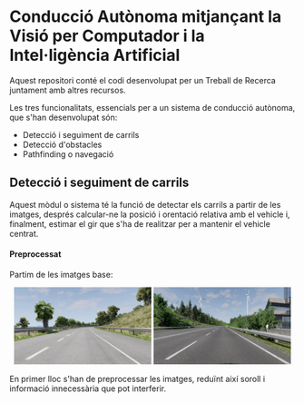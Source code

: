 ﻿
# Conducció Autònoma mitjançant la Visió per Computador i la Intel·ligència Artificial

Aquest repositori conté el codi desenvolupat per un Treball de Recerca juntament amb altres recursos.

Les tres funcionalitats, essencials per a un sistema de conducció autònoma, que s'han desenvolupat són:
 - Detecció i seguiment de carrils
 - Detecció d'obstacles
 - Pathfinding o navegació

## Detecció i seguiment de carrils
Aquest mòdul o sistema té la funció de detectar els carrils a partir de les imatges, després calcular-ne la posició i orentació relativa amb el vehicle i, finalment, estimar el gir que s'ha de realitzar per a mantenir el vehicle centrat.

#### Preprocessat
Partim de les imatges base:
<p align="center">
<img src="https://github.com/Algreen333/TR_ConduccioAutonoma/blob/main/Recursos/imgs/LaneDetection/BNG1.jpg" width="48%"/> <img src="https://github.com/Algreen333/TR_ConduccioAutonoma/blob/main/Recursos/imgs/LaneDetection/BNG2.jpg" width="48%"/> 
</p>

En primer lloc s'han de preprocessar les imatges, reduïnt així soroll i informació innecessària que pot interferir.



